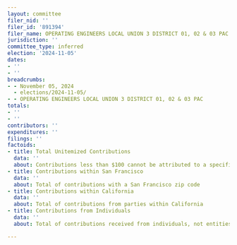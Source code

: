 ```yaml
---
layout: committee
filer_nid: ''
filer_id: '891394'
filer_name: OPERATING ENGINEERS LOCAL UNION 3 DISTRICT 01, 02 & 03 PAC
jurisdiction: ''
committee_type: inferred
election: '2024-11-05'
dates:
- ''
- ''
breadcrumbs:
- - November 05, 2024
  - elections/2024-11-05/
- - OPERATING ENGINEERS LOCAL UNION 3 DISTRICT 01, 02 & 03 PAC
totals:
- ''
- ''
contributors: ''
expenditures: ''
filings: ''
factoids:
- title: Total Unitemized Contributions
  data: ''
  about: Contributions less than $100 cannot be attributed to a specific individual
- title: Contributions within San Francisco
  data: ''
  about: Total of contributions with a San Francisco zip code
- title: Contributions within California
  data: ''
  about: Total of contributions from parties within California
- title: Contributions from Individuals
  data: ''
  about: Total of contributions received from individuals, not entities

---
```


